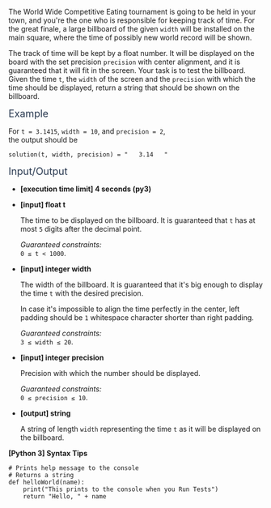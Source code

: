 <p>The World Wide Competitive Eating tournament is going to be held in your town, and you're the one who is responsible for keeping track of time. For the great finale, a large billboard of the given <code>width</code> will be installed on the main square, where the time of possibly new world record will be shown.</p>
<p>The track of time will be kept by a float number. It will be displayed on the board with the set precision <code>precision</code> with center alignment, and it is guaranteed that it will fit in the screen. Your task is to test the billboard. Given the time <code>t</code>, the <code>width</code> of the screen and the <code>precision</code> with which the time should be displayed, return a string that should be shown on the billboard.</p>
<p><span class="markdown--header" style="color:#2b3b52;font-size:1.4em">Example</span></p>
<p>For <code>t = 3.1415</code>, <code>width = 10</code>, and <code>precision = 2</code>,<br />
the output should be</p>
<pre><code>solution(t, width, precision) = "   3.14   "
</code></pre>
<p><span class="markdown--header" style="color:#2b3b52;font-size:1.4em">Input/Output</span></p>
<ul>
<li>
<p><strong>[execution time limit] 4 seconds (py3)</strong></p>
</li>
<li>
<p><strong>[input] float t</strong></p>
<p>The time to be displayed on the billboard. It is guaranteed that <code>t</code> has at most <code>5</code> digits after the decimal point.</p>
<p><em>Guaranteed constraints:</em><br />
<code>0 ≤ t &lt; 1000</code>.</p>
</li>
<li>
<p><strong>[input] integer width</strong></p>
<p>The width of the billboard. It is guaranteed that it's big enough to display the time <code>t</code> with the desired precision.</p>
<p>In case it's impossible to align the time perfectly in the center, left padding should be <code>1</code> whitespace character shorter than right padding.</p>
<p><em>Guaranteed constraints:</em><br />
<code>3 ≤ width ≤ 20</code>.</p>
</li>
<li>
<p><strong>[input] integer precision</strong></p>
<p>Precision with which the number should be displayed.</p>
<p><em>Guaranteed constraints:</em><br />
<code>0 ≤ precision ≤ 10</code>.</p>
</li>
<li>
<p><strong>[output] string</strong></p>
<p>A string of length <code>width</code> representing the time <code>t</code> as it will be displayed on the billboard.</p>
</li>
</ul>
<p><strong>[Python 3] Syntax Tips</strong></p>
<pre><code class="language-python"><span class="hljs-comment"># Prints help message to the console</span>
<span class="hljs-comment"># Returns a string</span>
<span class="hljs-keyword">def</span> <span class="hljs-title function_">helloWorld</span>(<span class="hljs-params">name</span>):
    <span class="hljs-built_in">print</span>(<span class="hljs-string">"This prints to the console when you Run Tests"</span>)
    <span class="hljs-keyword">return</span> <span class="hljs-string">"Hello, "</span> + name

</code></pre>
